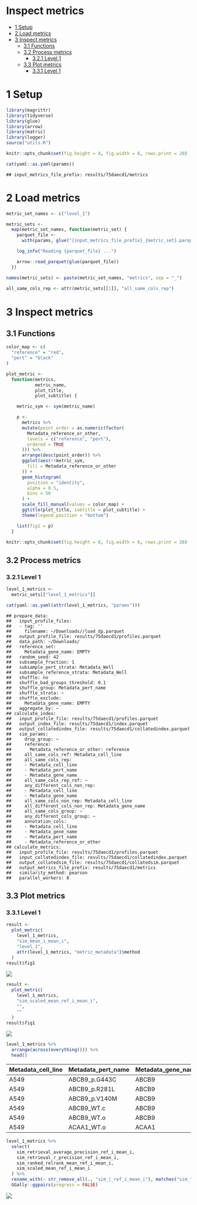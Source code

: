 Inspect metrics
================

-   [1 Setup](#setup)
-   [2 Load metrics](#load-metrics)
-   [3 Inspect metrics](#inspect-metrics)
    -   [3.1 Functions](#functions)
    -   [3.2 Process metrics](#process-metrics)
        -   [3.2.1 Level 1](#level-1)
    -   [3.3 Plot metrics](#plot-metrics)
        -   [3.3.1 Level 1](#level-1-1)

# 1 Setup

``` r
library(magrittr)
library(tidyverse)
library(glue)
library(arrow)
library(matric)
library(logger)
source("utils.R")
```

``` r
knitr::opts_chunk$set(fig.height = 8, fig.width = 8, rows.print = 20)
```

``` r
cat(yaml::as.yaml(params))
```

    ## input_metrics_file_prefix: results/75daecd1/metrics

# 2 Load metrics

``` r
metric_set_names <- c("level_1")

metric_sets <-
  map(metric_set_names, function(metric_set) {
    parquet_file <-
      with(params, glue("{input_metrics_file_prefix}_{metric_set}.parquet"))

    log_info("Reading {parquet_file} ...")

    arrow::read_parquet(glue(parquet_file))
  })

names(metric_sets) <- paste(metric_set_names, "metrics", sep = "_")

all_same_cols_rep <- attr(metric_sets[[1]], "all_same_cols_rep")
```

# 3 Inspect metrics

## 3.1 Functions

``` r
color_map <- c(
  "reference" = "red",
  "pert" = "black"
)

plot_metric <-
  function(metrics,
           metric_name,
           plot_title,
           plot_subtitle) {

    metric_sym <- sym(metric_name)

    p <-
      metrics %>%
      mutate(point_order = as.numeric(factor(
        Metadata_reference_or_other,
        levels = c("reference", "pert"),
        ordered = TRUE
      ))) %>%
      arrange(desc(point_order)) %>%
      ggplot(aes(!!metric_sym,
        fill = Metadata_reference_or_other
      )) +
      geom_histogram(
        position = "identity",
        alpha = 0.5,
        bins = 50
      ) +
      scale_fill_manual(values = color_map) +
      ggtitle(plot_title, subtitle = plot_subtitle) +
      theme(legend.position = "bottom")

    list(fig1 = p)
  }
```

``` r
knitr::opts_chunk$set(fig.height = 6, fig.width = 6, rows.print = 20)
```

## 3.2 Process metrics

### 3.2.1 Level 1

``` r
level_1_metrics <-
  metric_sets[["level_1_metrics"]]
```

``` r
cat(yaml::as.yaml(attr(level_1_metrics, "params")))
```

    ## prepare_data:
    ##   input_profile_files:
    ##   - tag: ''
    ##     filename: ~/Downloads//luad_dp.parquet
    ##   output_profile_file: results/75daecd1/profiles.parquet
    ##   data_path: ~/Downloads/
    ##   reference_set:
    ##     Metadata_gene_name: EMPTY
    ##   random_seed: 42
    ##   subsample_fraction: 1
    ##   subsample_pert_strata: Metadata_Well
    ##   subsample_reference_strata: Metadata_Well
    ##   shuffle: no
    ##   shuffle_bad_groups_threshold: 0.1
    ##   shuffle_group: Metadata_pert_name
    ##   shuffle_strata: ~
    ##   shuffle_exclude:
    ##     Metadata_gene_name: EMPTY
    ##   aggregate_by: ~
    ## calculate_index:
    ##   input_profile_file: results/75daecd1/profiles.parquet
    ##   output_index_file: results/75daecd1/index.parquet
    ##   output_collatedindex_file: results/75daecd1/collatedindex.parquet
    ##   sim_params:
    ##     drop_group: ~
    ##     reference:
    ##       Metadata_reference_or_other: reference
    ##     all_same_cols_ref: Metadata_cell_line
    ##     all_same_cols_rep:
    ##     - Metadata_cell_line
    ##     - Metadata_pert_name
    ##     - Metadata_gene_name
    ##     all_same_cols_rep_ref: ~
    ##     any_different_cols_non_rep:
    ##     - Metadata_cell_line
    ##     - Metadata_gene_name
    ##     all_same_cols_non_rep: Metadata_cell_line
    ##     all_different_cols_non_rep: Metadata_gene_name
    ##     all_same_cols_group: ~
    ##     any_different_cols_group: ~
    ##     annotation_cols:
    ##     - Metadata_cell_line
    ##     - Metadata_gene_name
    ##     - Metadata_pert_name
    ##     - Metadata_reference_or_other
    ## calculate_metrics:
    ##   input_profile_file: results/75daecd1/profiles.parquet
    ##   input_collatedindex_file: results/75daecd1/collatedindex.parquet
    ##   output_collatedsim_file: results/75daecd1/collatedsim.parquet
    ##   output_metrics_file_prefix: results/75daecd1/metrics
    ##   similarity_method: pearson
    ##   parallel_workers: 8

## 3.3 Plot metrics

### 3.3.1 Level 1

``` r
result <-
  plot_metric(
    level_1_metrics,
    "sim_mean_i_mean_i",
    "level_1",
    attr(level_1_metrics, "metric_metadata")$method
  )
result$fig1
```

![](4.inspect_metrics_files/figure-gfm/unnamed-chunk-9-1.png)<!-- -->

``` r
result <-
  plot_metric(
    level_1_metrics,
    "sim_scaled_mean_ref_i_mean_i",
    "",
    ""
  )
result$fig1
```

![](4.inspect_metrics_files/figure-gfm/unnamed-chunk-10-1.png)<!-- -->

``` r
level_1_metrics %>%
  arrange(across(everything())) %>%
  head()
```

<div class="kable-table">

| Metadata\_cell\_line | Metadata\_pert\_name | Metadata\_gene\_name | Metadata\_reference\_or\_other | sim\_scaled\_mean\_ref\_i\_mean\_i | sim\_scaled\_mean\_ref\_i\_median\_i | sim\_scaled\_median\_ref\_i\_mean\_i | sim\_scaled\_median\_ref\_i\_median\_i | sim\_ranked\_relrank\_mean\_ref\_i\_mean\_i | sim\_ranked\_relrank\_mean\_ref\_i\_median\_i | sim\_ranked\_relrank\_median\_ref\_i\_mean\_i | sim\_ranked\_relrank\_median\_ref\_i\_median\_i | sim\_mean\_i\_mean\_i | sim\_mean\_i\_median\_i | sim\_median\_i\_mean\_i | sim\_median\_i\_median\_i | sim\_mean\_stat\_ref\_i\_mean\_i | sim\_mean\_stat\_ref\_i\_median\_i | sim\_sd\_stat\_ref\_i\_mean\_i | sim\_sd\_stat\_ref\_i\_median\_i | sim\_retrieval\_average\_precision\_ref\_i\_mean\_i | sim\_retrieval\_average\_precision\_ref\_i\_median\_i | sim\_retrieval\_r\_precision\_ref\_i\_mean\_i | sim\_retrieval\_r\_precision\_ref\_i\_median\_i |
|:---------------------|:---------------------|:---------------------|:-------------------------------|-----------------------------------:|-------------------------------------:|-------------------------------------:|---------------------------------------:|--------------------------------------------:|----------------------------------------------:|----------------------------------------------:|------------------------------------------------:|----------------------:|------------------------:|------------------------:|--------------------------:|---------------------------------:|-----------------------------------:|-------------------------------:|---------------------------------:|----------------------------------------------------:|------------------------------------------------------:|----------------------------------------------:|------------------------------------------------:|
| A549                 | ABCB9\_p.G443C       | ABCB9                | pert                           |                           2.344276 |                             2.383226 |                             2.507202 |                               2.376088 |                                   0.1146763 |                                     0.0745536 |                                     0.0285156 |                                       0.0203125 |             0.2010830 |               0.2003620 |               0.2144399 |                 0.2123185 |                       -0.0009610 |                         -0.0010368 |                      0.0854104 |                        0.0855953 |                                           0.4216855 |                                             0.4344725 |                                     0.3928571 |                                       0.4285714 |
| A549                 | ABCB9\_p.R281L       | ABCB9                | pert                           |                           2.103338 |                             2.026581 |                             2.002915 |                               2.054276 |                                   0.0873326 |                                     0.0959821 |                                     0.0464844 |                                       0.0343750 |             0.1908015 |               0.1832161 |               0.1815607 |                 0.1864496 |                       -0.0000453 |                         -0.0000184 |                      0.0905598 |                        0.0911410 |                                           0.3725886 |                                             0.3479101 |                                     0.3571429 |                                       0.3571429 |
| A549                 | ABCB9\_p.V140M       | ABCB9                | pert                           |                           1.841433 |                             1.987506 |                             1.966797 |                               2.128603 |                                   0.1518415 |                                     0.1087054 |                                     0.0843750 |                                       0.0312500 |             0.1608236 |               0.1715976 |               0.1719094 |                 0.1816867 |                       -0.0015814 |                         -0.0015706 |                      0.0882363 |                        0.0880329 |                                           0.3614756 |                                             0.3487252 |                                     0.3750000 |                                       0.3571429 |
| A549                 | ABCB9\_WT.c          | ABCB9                | pert                           |                           1.631268 |                             1.482356 |                             1.664910 |                               1.511180 |                                   0.1229353 |                                     0.1377232 |                                     0.0753906 |                                       0.0843750 |             0.1373500 |               0.1280790 |               0.1394135 |                 0.1305482 |                       -0.0007019 |                         -0.0006635 |                      0.0844766 |                        0.0869702 |                                           0.2051449 |                                             0.1757457 |                                     0.1785714 |                                       0.1428571 |
| A549                 | ABCB9\_WT.o          | ABCB9                | pert                           |                           1.956067 |                             1.868837 |                             1.838892 |                               1.795690 |                                   0.0840960 |                                     0.0859375 |                                     0.0562500 |                                       0.0406250 |             0.1712424 |               0.1630282 |               0.1603557 |                 0.1523498 |                        0.0000876 |                         -0.0000847 |                      0.0875928 |                        0.0876046 |                                           0.3203866 |                                             0.3056278 |                                     0.3035714 |                                       0.2857143 |
| A549                 | ACAA1\_WT.o          | ACAA1                | pert                           |                           8.895787 |                             9.033382 |                             9.119395 |                               9.324621 |                                   0.0031250 |                                     0.0031250 |                                     0.0031250 |                                       0.0031250 |             0.7376314 |               0.7535541 |               0.7562498 |                 0.7722570 |                       -0.0012967 |                         -0.0013617 |                      0.0830549 |                        0.0829456 |                                           1.0000000 |                                             1.0000000 |                                     1.0000000 |                                       1.0000000 |

</div>

``` r
level_1_metrics %>%
  select(
    sim_retrieval_average_precision_ref_i_mean_i,
    sim_retrieval_r_precision_ref_i_mean_i,
    sim_ranked_relrank_mean_ref_i_mean_i,
    sim_scaled_mean_ref_i_mean_i
  ) %>%
  rename_with(~ str_remove_all(., "sim_|_ref_i_mean_i"), matches("sim_")) %>%
  GGally::ggpairs(progress = FALSE)
```

![](4.inspect_metrics_files/figure-gfm/unnamed-chunk-12-1.png)<!-- -->
